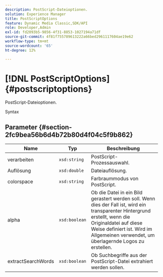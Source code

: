 ```yaml
---
description: PostScript-Dateioptionen.
solution: Experience Manager
title: PostScriptOptions
feature: Dynamic Media Classic,SDK/API
role: Developer,Admin
exl-id: fd2093b5-9856-4f31-8853-1027194a71df
source-git-commit: 4f81f755789613222a66bed2961117604ae19e62
workflow-type: tm+mt
source-wordcount: '65'
ht-degree: 12%

---
```


# [!DNL PostScriptOptions]{#postscriptoptions}

PostScript-Dateioptionen.

Syntax

## Parameter {#section-2fc9bea56b6d4b72b80d4f04c5f9b862}

| Name | Typ | Beschreibung |
|---|---|---|
| verarbeiten | `xsd:string` | PostScript-Prozessauswahl. |
| Auflösung | `xsd:double` | Dateiauflösung. |
| colorspace | `xsd:string` | Farbraummodus von PostScript. |
| alpha | `xsd:boolean` | Ob die Datei in ein Bild gerastert werden soll. Wenn dies der Fall ist, wird ein transparenter Hintergrund erstellt, wenn die Originaldatei auf diese Weise definiert ist. Wird im Allgemeinen verwendet, um überlagernde Logos zu erstellen. |
| extractSearchWords | `xsd:boolean` | Ob Suchbegriffe aus der PostScript-Datei extrahiert werden sollen. |
